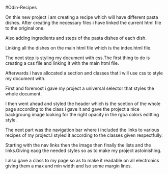 #Odin-Recipes

On thie new project i am creating a recipe which will have different pasta dishes.
After creating the necessary files i have linked the current html file to the original one.

Also adding ingredients and steps of the pasta dishes of each dish.

Linking all the dishes on the main html file which is the index.html file.

The next step is styling my document with css.The first thing to do is creating a css file and linking it with the main html file.

Afterwards i have allocated a section and classes that i will use css to style my document with.

First and foremost i gave my project a universal selector that styles the whole document.

I then went ahead and styled the header which is the scetion of the whole page according to the class i gave it and gave the project a nice backgroung image looking for the right opacity in the rgba colors editting style.

The next part was the navigation bar where i included the links to various recipes of my project.I styled it according to the classes given respectfully.

Starting with the nav links then the image then finally the lists and the links.Giving eacg the needed styles so as to make my project astoinishing.

I also gave a class to my page so as to make it readable on all electronics giving them a max and min width and lso some margin lines.